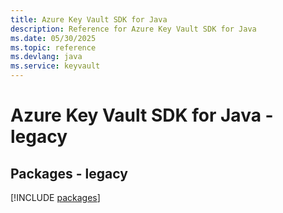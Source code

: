 ```yaml
---
title: Azure Key Vault SDK for Java
description: Reference for Azure Key Vault SDK for Java
ms.date: 05/30/2025
ms.topic: reference
ms.devlang: java
ms.service: keyvault
---
```

# Azure Key Vault SDK for Java - legacy
## Packages - legacy
[!INCLUDE [packages](key-vault-index.md)]